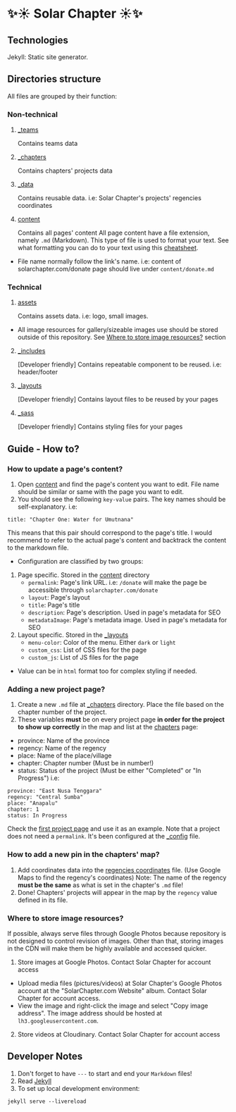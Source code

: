 ✨☀️ Solar Chapter ☀️✨
===

## Technologies
Jekyll: Static site generator.

## Directories structure
All files are grouped by their function:
### Non-technical
1. [_teams](/_teams)

    Contains teams data
2. [_chapters](/_chapters)

    Contains chapters' projects data
3. [_data](/_data)

    Contains reusable data. i.e: Solar Chapter's projects' regencies coordinates
4. [content](/content)

    Contains all pages' content
All page content have a file extension, namely `.md` (Markdown). This type of file is used to format your text. See what formatting you can do to your text using this [cheatsheet](https://www.markdownguide.org/cheat-sheet/).
- File name normally follow the link's name. i.e: content of solarchapter.com/donate page should live under `content/donate.md`

### Technical
1. [assets](/assets)

    Contains assets data. i.e: logo, small images.
- All image resources for gallery/sizeable images use should be stored outside of this repository. See [Where to store image resources?](#where-to-store-image-resources) section
2. [_includes](/_includes)

    [Developer friendly] Contains repeatable component to be reused. i.e: header/footer
3. [_layouts](/_layouts)

    [Developer friendly] Contains layout files to be reused by your pages
4. [_sass](/_sass)

    [Developer friendly] Contains styling files for your pages

## Guide - How to?
### How to update a page's content?
1. Open [content](/content) and find the page's content you want to edit. File name should be similar or same with the page you want to edit.
2. You should see the following `key-value` pairs. The key names should be self-explanatory.
i.e:
```
title: "Chapter One: Water for Umutnana"
```
This means that this pair should correspond to the page's title. I would recommend to refer to the actual page's content and backtrack the content to the markdown file.
- Configuration are classified by two groups:
1. Page specific. Stored in the [content](/content) directory
    - `permalink`: Page's link URL. i.e: `/donate` will make the page be accessible through `solarchapter.com/donate`
    - `layout`: Page's layout
    - `title`: Page's title
    - `description`: Page's description. Used in page's metadata for SEO
    - `metadataImage`: Page's metadata image. Used in page's metadata for SEO
2. Layout specific. Stored in the [_layouts](/_layouts)
    - `menu-color`: Color of the menu. Either `dark` or `light`
    - `custom_css`: List of CSS files for the page
    - `custom_js`: List of JS files for the page
- Value can be in `html` format too for complex styling if needed.

### Adding a new project page?
1. Create a new `.md` file at [_chapters](/chapters) directory. Place the file based on the chapter number of the project.
2. These variables **must** be on every project page **in order for the project to show up correctly** in the map and list at the [chapters](/content/chapters) page:
- province: Name of the province
- regency: Name of the regency
- place: Name of the place/village
- chapter: Chapter number (Must be in number!)
- status: Status of the project (Must be either "Completed" or "In Progress")
i.e: 
```
province: "East Nusa Tenggara"
regency: "Central Sumba"
place: "Anapalu"
chapter: 1
status: In Progress
```
Check the [first project page](/_chapters/one/water-for-umutnana.md) and use it as an example. Note that a project does not need a `permalink`. It's been configured at the [_config](/_config.yml) file.

### How to add a new pin in the chapters' map?
1. Add coordinates data into the [regencies coordinates](/_data/regencies_coordinates.yml) file. (Use Google Maps to find the regency's coordinates)
Note: The name of the regency **must be the same** as what is set in the chapter's `.md` file!
2. Done! Chapters' projects will appear in the map by the `regency` value defined in its file.

### <a id="where-to-store-image-resources"></a>Where to store image resources?
If possible, always serve files through Google Photos because repository is not designed to control revision of images. Other than that, storing images in the CDN will make them be highly available and accessed quicker.
1. Store images at Google Photos. Contact Solar Chapter for account access
- Upload media files (pictures/videos) at Solar Chapter's Google Photos account at the "SolarChapter.com Website" album. Contact Solar Chapter for account access.
- View the image and right-click the image and select "Copy image address". The image address should be hosted at `lh3.googleusercontent.com`.
2. Store videos at Cloudinary. Contact Solar Chapter for account access 

## Developer Notes
1. Don't forget to have `---` to start and end your `Markdown` files!
2. Read [Jekyll](https://jekyllrb.com/)
3. To set up local development environment:
```
jekyll serve --livereload
```

